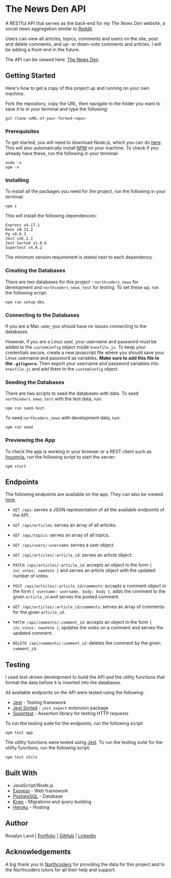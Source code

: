 # The News Den API

A RESTful API that serves as the back-end for my _The News Den_ website, a social news aggregation similar to [Reddit](https://www.reddit.com/).

Users can view all articles, topics, comments and users on the site, post and delete comments, and up- or down-vote comments and articles. I will be adding a front-end in the future.

The API can be viewed here: [The News Den](https://thenewsden.herokuapp.com/api)

## Getting Started

Here's how to get a copy of this project up and running on your own machine.

Fork the repository, copy the URL, then navigate to the folder you want to save it to in your terminal and type the following:

```
git clone <URL-of-your-forked-repo>
```

### Prerequisites

To get started, you will need to download Node.js, which you can do [here](https://nodejs.org/en/). This will also automatically install [NPM](https://www.npmjs.com/) on your machine. To check if you already have these, run the following in your terminal:

```
node -v
npm -v
```

### Installing

To install all the packages you need for the project, run the following in your terminal:

```
npm i
```

This will install the following dependencies:

```
Express v4.17.1
Knex v0.21.2
Pg v8.0.3
Jest v26.2.2
Jest Sorted v1.0.6
Supertest v4.0.2
```

The minimum version requirement is stated next to each dependency.

### Creating the Databases

There are two databases for this project - `northcoders_news` for development and `northcoders_news_test` for testing. To set these up, run the following script:

```
npm run setup-dbs
```

### Connecting to the Databases

If you are a Mac user, you should have no issues connecting to the databases.

However, if you are a Linux user, your username and password must be added to the `customConfig` object inside `knexfile.js`. To keep your credentials secure, create a new javascript file where you should save your Linux username and password as variables. **Make sure to add this file to the `.gitignore`.** Then export your username and password variables into `knexfile.js` and add them to the `customConfig` object.

### Seeding the Databases

There are two scripts to seed the databases with data. To seed `northcoders_news_test` with the test data, run:

```
npm run seed-test
```

To seed `northcoders_news` with development data, run:

```
npm run seed
```

### Previewing the App

To check the app is working in your browser or a REST client such as [Insomnia](https://insomnia.rest/), run the following script to start the server:

```
npm start
```

## Endpoints

The following endpoints are available on the app. They can also be viewed [here](https://thenewsden.herokuapp.com/api).

- `GET /api`: serves a JSON representation of all the available endpoints of the API.

- `GET /api/articles`: serves an array of all articles.

- `GET /api/topics`: serves an array of all topics.

- `GET /api/users/:username`: serves a user object.

- `GET /api/articles/:article_id`: serves an article object.

- `PATCH /api/articles/:article_id`: accepts an object in the form `{ inc_votes: newVote }` and serves an article object with the updated number of votes.

- `POST /api/articles/:article_id/comments`: accepts a comment object in the form `{ username: username, body: body }`, adds the comment to the given `article_id` and serves the posted comment.

- `GET /api/articles/:article_id/comments`: serves an array of comments for the given `article_id`.

- `PATCH /api/comments/:comment_id`: accepts an object in the form `{ inc_votes: newVote }`, updates the votes on a comment and serves the updated comment.

- `DELETE /api/comments/:comment_id`: deletes the comment by the given `comment_id`.

## Testing

I used test-driven development to build the API and the utility functions that format the data before it is inserted into the databases.

All available endpoints on the API were tested using the following:

- [Jest](https://jestjs.io/en/) - Testing framework
- [Jest Sorted](https://www.npmjs.com/package/jest-sorted) - `jest.expect` extension package
- [Supertest](https://www.npmjs.com/package/supertest) - Assertion library for testing HTTP requests

To run the testing suite for the endpoints, run the following script:

```
npm test app
```

The utility functions were tested using [Jest](https://jestjs.io/en/). To run the testing suite for the utility functions, run the following script:

```
npm test utils
```

## Built With

- JavaScript/Node.js
- [Express](http://expressjs.com/) - Web framework
- [PostgreSQL](https://www.postgresql.org/docs/current/) - Database
- [Knex](http://knexjs.org/) - Migrations and query building
- [Heroku](https://heroku.com) - Hosting

## Author

Rosalyn Land | [Portfolio](https://rosa-lyn.github.io/) | [GitHub](https://github.com/Rosa-lyn) | [LinkedIn](https://linkedin.com/in/rosalynland)

## Acknowledgements

A big thank you to [Northcoders](https://github.com/northcoders) for providing the data for this project and to the Northcoders tutors for all their help and support.
